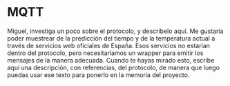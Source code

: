 # MQTT

Miguel, investiga un poco sobre el protocolo, y describelo aquí. Me
gustaría poder muestrear de la predicción del tiempo y de la
temperatura actual a través de servicios web oficiales de España. Esos
servicios no estarían dentro del protocolo, pero necesitaríamos un
wrapper para emitir los mensajes de la manera adecuada. Cuando te
hayas mirado esto, escribe aquí una descripción, con referencias, del
protocolo, de manera que luego puedas usar ese texto para ponerlo en
la memoria del proyecto.
